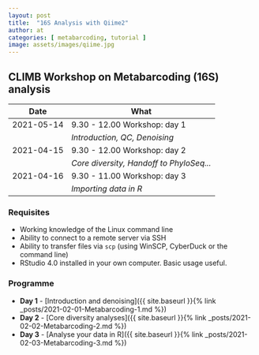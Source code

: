 ```yaml
---
layout: post
title:  "16S Analysis with Qiime2"
author: at
categories: [ metabarcoding, tutorial ]
image: assets/images/qiime.jpg
---
```


## CLIMB Workshop on Metabarcoding (16S) analysis

| Date          | What                                    |
|---------------|-----------------------------------------|
| 2021-05-14    | 9.30 - 12.00 Workshop: day 1            |
|               | _Introduction, QC, Denoising_            |
| 2021-04-15    | 9.30 - 12.00 Workshop: day 2            |
|               | _Core diversity, Handoff to PhyloSeq..._  |
| 2021-04-16    | 9.30 - 11.00 Workshop: day 3            |
|               | _Importing data in R_                     |

### Requisites

* Working knowledge of the Linux command line
* Ability to connect to a remote server via SSH
* Ability to transfer files via `scp` (using WinSCP, CyberDuck or the command line)
* RStudio 4.0 installed in your own computer. Basic usage useful.


### Programme

* **Day 1** - 
[Introduction and denoising]({{ site.baseurl }}{% link _posts/2021-02-01-Metabarcoding-1.md %})
* **Day 2** - 
[Core diversity analyses]({{ site.baseurl }}{% link _posts/2021-02-02-Metabarcoding-2.md %})
* **Day 3** - 
[Analyse your data in R]({{ site.baseurl }}{% link _posts/2021-02-03-Metabarcoding-3.md %})
